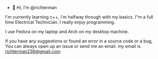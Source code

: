 - 👋 Hi, I’m @richterman

I'm currently learning c++, i'm halfway through with my basics. I"m a full time Electrical Technician.
I really enjoy programming.

I use Fedora on my laptop and Arch on my desktop machine.

If you have any suggestions or found an error in a source code or a bug, You can always open up an issue or send me an email.
my email is richterman236@gmail.com

<!---
richterman/richterman is a ✨ special ✨ repository because its `README.md` (this file) appears on your GitHub profile.
You can click the Preview link to take a look at your changes.
--->
